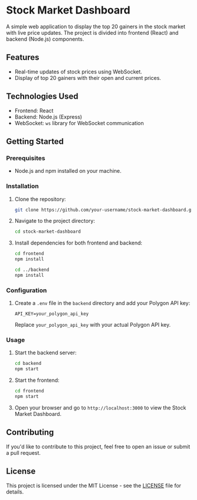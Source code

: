 # Stock Market Dashboard

A simple web application to display the top 20 gainers in the stock market with live price updates. The project is divided into frontend (React) and backend (Node.js) components.

## Features

- Real-time updates of stock prices using WebSocket.
- Display of top 20 gainers with their open and current prices.

## Technologies Used

- Frontend: React
- Backend: Node.js (Express)
- WebSocket: `ws` library for WebSocket communication

## Getting Started

### Prerequisites

- Node.js and npm installed on your machine.

### Installation

1. Clone the repository:

    ```bash
    git clone https://github.com/your-username/stock-market-dashboard.git
    ```

2. Navigate to the project directory:

    ```bash
    cd stock-market-dashboard
    ```

3. Install dependencies for both frontend and backend:

    ```bash
    cd frontend
    npm install

    cd ../backend
    npm install
    ```

### Configuration

1. Create a `.env` file in the `backend` directory and add your Polygon API key:

    ```env
    API_KEY=your_polygon_api_key
    ```

    Replace `your_polygon_api_key` with your actual Polygon API key.

### Usage

1. Start the backend server:

    ```bash
    cd backend
    npm start
    ```

2. Start the frontend:

    ```bash
    cd frontend
    npm start
    ```

3. Open your browser and go to `http://localhost:3000` to view the Stock Market Dashboard.

## Contributing

If you'd like to contribute to this project, feel free to open an issue or submit a pull request.

## License

This project is licensed under the MIT License - see the [LICENSE](LICENSE) file for details.
